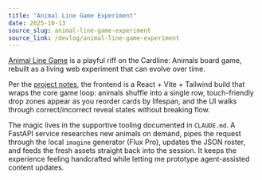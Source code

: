 ```yaml
---
title: "Animal Line Game Experiment"
date: 2025-10-13
source_slug: animal-line-game-experiment
source_link: /devlog/animal-line-game-experiment
---
```


[Animal Line Game](https://dskill.github.io/silly_sorting_game/) is a playful riff on the Cardline: Animals board game, rebuilt as a living web experiment that can evolve  over time. 

Per the [project notes](https://github.com/dskill/silly_sorting_game), the frontend is a React + Vite + Tailwind build that wraps the core game loop: animals shuffle into a single row, touch-friendly drop zones appear as you reorder cards by lifespan, and the UI walks through correct/incorrect reveal states without breaking flow.

The magic lives in the supportive tooling documented in `CLAUDE.md`. A FastAPI service researches new animals on demand, pipes the request through the local `imagine` generator (Flux Pro), updates the JSON roster, and feeds the fresh assets straight back into the session. It keeps the experience feeling handcrafted while letting me prototype agent-assisted content updates.